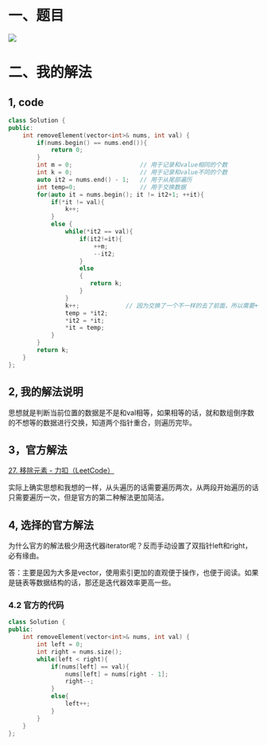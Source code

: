 # 一、题目

![](C:\Users\q1375\AppData\Roaming\marktext\images\2025-01-03-20-26-26-image.png)

# 二、我的解法

## 1, code

```cpp
class Solution {
public:
    int removeElement(vector<int>& nums, int val) {
        if(nums.begin() == nums.end()){
            return 0;
        }
        int m = 0;                   // 用于记录和value相同的个数
        int k = 0;                   // 用于记录和value不同的个数
        auto it2 = nums.end() - 1;   // 用于从尾部遍历
        int temp=0;                  // 用于交换数据
        for(auto it = nums.begin(); it != it2+1; ++it){
            if(*it != val){
                k++;
            }
            else {
                while(*it2 == val){
                    if(it2!=it){
                        ++m;
                        --it2;
                    }
                    else
                    {
                       return k; 
                    }
                }
                k++;             // 因为交换了一个不一样的去了前面，所以需要++
                temp = *it2;
                *it2 = *it;
                *it = temp;
            }
        }
        return k;
    }
};
```

## 2, 我的解法说明

思想就是判断当前位置的数据是不是和val相等，如果相等的话，就和数组倒序数的不想等的数据进行交换，知道两个指针重合，则遍历完毕。

## 3，官方解法

[27. 移除元素 - 力扣（LeetCode）](https://leetcode.cn/problems/remove-element/solutions/730203/yi-chu-yuan-su-by-leetcode-solution-svxi/?envType=study-plan-v2&envId=top-interview-150)

实际上确实思想和我想的一样，从头遍历的话需要遍历两次，从两段开始遍历的话只需要遍历一次，但是官方的第二种解法更加简洁。

## 4, 选择的官方解法

为什么官方的解法极少用迭代器iterator呢？反而手动设置了双指针left和right，必有缘由。

答：主要是因为大多是vector，使用索引更加的直观便于操作，也便于阅读。如果是链表等数据结构的话，那还是迭代器效率更高一些。

### 4.2 官方的代码

```cpp
class Solution {
public:
    int removeElement(vector<int>& nums, int val) {
        int left = 0; 
        int right = nums.size();
        while(left < right){
            if(nums[left] == val){
                nums[left] = nums[right - 1];
                right--;
            }
            else{
                left++;
            }
        }
    }
};
```
